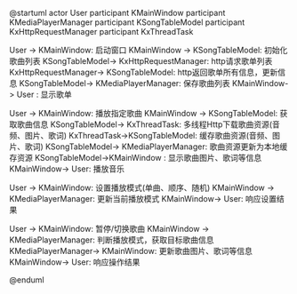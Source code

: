 @startuml
actor User
participant KMainWindow
participant KMediaPlayerManager
participant KSongTableModel
participant KxHttpRequestManager
participant KxThreadTask

User -> KMainWindow: 启动窗口
KMainWindow -> KSongTableModel: 初始化歌曲列表
KSongTableModel-> KxHttpRequestManager: http请求歌单列表
KxHttpRequestManager-> KSongTableModel: http返回歌单所有信息，更新信息
KSongTableModel-> KMediaPlayerManager: 保存歌曲列表
KMainWindow-> User : 显示歌单

User -> KMainWindow: 播放指定歌曲
KMainWindow -> KSongTableModel: 获取歌曲信息
KSongTableModel-> KxThreadTask: 多线程Http下载歌曲资源(音频、图片、歌词)
KxThreadTask->KSongTableModel: 缓存歌曲资源(音频、图片、歌词)
KSongTableModel-> KMediaPlayerManager: 歌曲资源更新为本地缓存资源
KSongTableModel->KMainWindow : 显示歌曲图片、歌词等信息
KMainWindow-> User: 播放音乐



User -> KMainWindow: 设置播放模式(单曲、顺序、随机)
KMainWindow -> KMediaPlayerManager: 更新当前播放模式
KMainWindow-> User: 响应设置结果


User -> KMainWindow: 暂停/切换歌曲
KMainWindow -> KMediaPlayerManager: 判断播放模式，获取目标歌曲信息
KMediaPlayerManager-> KMainWindow: 更新歌曲图片、歌词等信息
KMainWindow-> User: 响应操作结果


@enduml